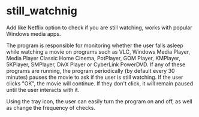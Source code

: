 # still_watchnig
Add like Netflix option to check if you are still watching, works with popular Windows media apps.

The program is responsible for monitoring whether the user falls asleep while watching a movie on programs such as VLC, Windows Media Player, Media Player Classic Home Cinema, PotPlayer, GOM Player, KMPlayer, 5KPlayer, SMPlayer, DivX Player or CyberLink PowerDVD. If any of these programs are running, the program periodically (by default every 30 minutes) pauses the movie to ask if the user is still watching. If the user clicks "OK", the movie will continue. If they don't click, it will remain paused until the user interacts with it.

Using the tray icon, the user can easily turn the program on and off, as well as change the frequency of checks.
